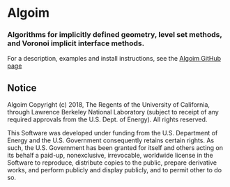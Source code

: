 # Algoim
### Algorithms for implicitly defined geometry, level set methods, and Voronoi implicit interface methods.

For a description, examples and install instructions, see the [Algoim GitHub page](https://algoim.github.io/)

## Notice

Algoim Copyright (c) 2018, The Regents of the University of California,
through Lawrence Berkeley National Laboratory (subject to receipt of any
required approvals from the U.S. Dept. of Energy). All rights reserved.

This Software was developed under funding from the
U.S. Department of Energy and the U.S. Government consequently retains
certain rights. As such, the U.S. Government has been granted for
itself and others acting on its behalf a paid-up, nonexclusive,
irrevocable, worldwide license in the Software to reproduce,
distribute copies to the public, prepare derivative works, and perform
publicly and display publicly, and to permit other to do so.
